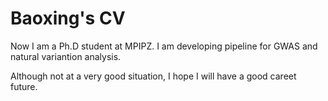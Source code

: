 # Baoxing's CV

Now I am a Ph.D student at MPIPZ. I am developing pipeline for GWAS and natural variantion analysis.

Although not at a very good situation, I hope I will have a good careet future. 

